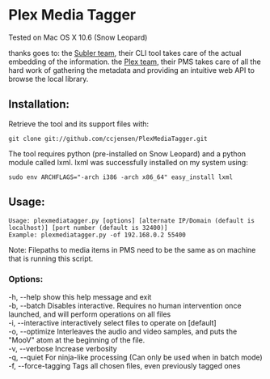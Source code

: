 #  Plex Media Tagger
Tested on Mac OS X 10.6 (Snow Leopard)

thanks goes to:
the [Subler team](http://code.google.com/p/subler/), their CLI tool takes care of the actual embedding of the information.
the [Plex team](http://www.plexapp.com), their PMS takes care of all the hard work of gathering the metadata and providing an intuitive web API to browse the local library.

## Installation:
Retrieve the tool and its support files with:

    git clone git://github.com/ccjensen/PlexMediaTagger.git

The tool requires python (pre-installed on Snow Leopard) and a python module called lxml. lxml was successfully installed on my system using:
    
    sudo env ARCHFLAGS="-arch i386 -arch x86_64" easy_install lxml

## Usage: 

    Usage: plexmediatagger.py [options] [alternate IP/Domain (default is localhost)] [port number (default is 32400)]
    Example: plexmediatagger.py -of 192.168.0.2 55400
    
Note: Filepaths to media items in PMS need to be the same as on machine that is running this script.

### Options:
  -h, --help           show this help message and exit  
  -b, --batch          Disables interactive. Requires no human intervention once launched, and will perform operations on all files  
  -i, --interactive    interactively select files to operate on [default]  
  -o, --optimize       Interleaves the audio and video samples, and puts the "MooV" atom at the beginning of the file.  
  -v, --verbose        Increase verbosity  
  -q, --quiet          For ninja-like processing (Can only be used when in batch mode)  
  -f, --force-tagging  Tags all chosen files, even previously tagged ones  


